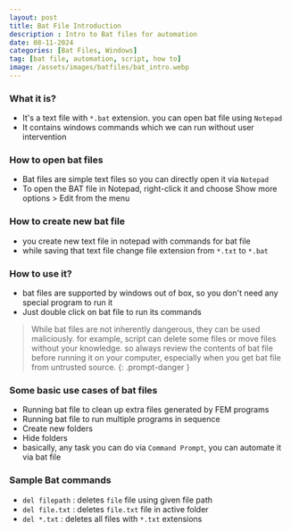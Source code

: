 ```yaml
---
layout: post
title: Bat File Introduction
description : Intro to Bat files for automation
date: 08-11-2024
categories: [Bat Files, Windows]
tag: [bat file, automation, script, how to]
image: /assets/images/batfiles/bat_intro.webp
---
```


### What it is?
- It's a text file with `*.bat` extension. you can open bat file using `Notepad`
- It contains windows commands which we can run without user intervention

### How to open bat files
- Bat files are simple text files so you can directly open it via `Notepad`
- To open the BAT file in Notepad, right-click it and choose Show more options > Edit from the menu

### How to create new bat file
- you create new text file in notepad with commands for bat file 
- while saving that text file change file extension from `*.txt` to `*.bat`

### How to use it?
- bat files are supported by windows out of box, so you don't need any special program to run it
- Just double click on bat file to run its commands

<!-- markdownlint-capture -->
<!-- markdownlint-disable -->
> While bat files are not inherently dangerous, they can be used maliciously. for example, script can delete some files or move files without your knowledge.
> so always review the contents of bat file before running it on your computer, 
> especially when you get bat file from untrusted source.
{: .prompt-danger }
<!-- markdownlint-restore -->

### Some basic use cases of bat files
- Running bat file to clean up extra files generated by FEM programs
- Running bat file to run multiple programs in sequence
- Create new folders 
- Hide folders
- basically, any task you can do via `Command Prompt`, you can automate it via bat file

### Sample Bat commands
- `del filepath` : deletes `file` file using given file path
- `del file.txt` : deletes `file.txt` file in active folder
- `del *.txt` : deletes all files with `*.txt` extensions


